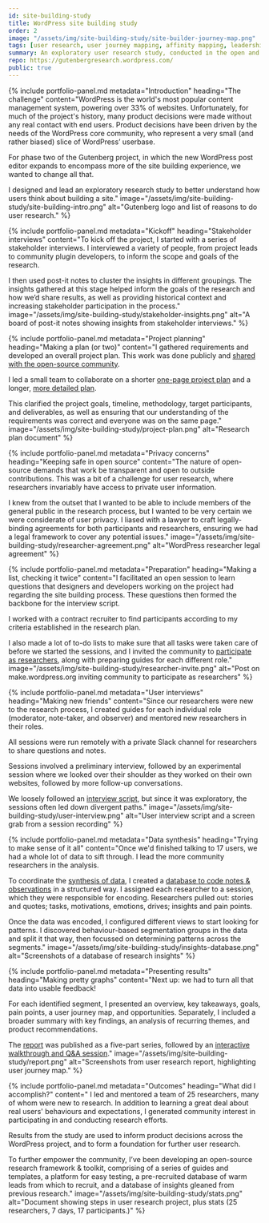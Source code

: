 ```yaml
---
id: site-building-study
title: WordPress site building study
order: 2
image: "/assets/img/site-building-study/site-builder-journey-map.png"
tags: [user research, user journey mapping, affinity mapping, leadership, community management, documentation, data visualisation]
summary: An exploratory user research study, conducted in the open and with community participation, to uncover users' mental models relating to building websites.
repo: https://gutenbergresearch.wordpress.com/
public: true
---
```


{% include portfolio-panel.md
  metadata="Introduction"
  heading="The challenge"
  content="WordPress is the world's most popular content management system, powering over 33% of websites. Unfortunately, for much of the project's history, many product decisions were made without any real contact with end users. Product decisions have been driven by the needs of the WordPress core community, who represent a very small (and rather biased) slice of WordPress’ userbase.

  For phase two of the Gutenberg project, in which the new WordPress post editor expands to encompass more of the site building experience, we wanted to change all that.

  I designed and lead an exploratory research study to better understand how users think about building a site."
  image="/assets/img/site-building-study/site-building-intro.png"
  alt="Gutenberg logo and list of reasons to do user research."
%}

{% include portfolio-panel.md
  metadata="Kickoff"
  heading="Stakeholder interviews"
  content="To kick off the project, I started with a series of stakeholder interviews. I interviewed a variety of people, from project leads to community plugin developers, to inform the scope and goals of the research.

  I then used post-it notes to cluster the insights in different groupings. The insights gathered at this stage helped inform the goals of the research and how we’d share results, as well as providing historical context and increasing stakeholder participation in the process."
  image="/assets/img/site-building-study/stakeholder-insights.png"
  alt="A board of post-it notes showing insights from stakeholder interviews."
%}

{% include portfolio-panel.md
  metadata="Project planning"
  heading="Making a plan (or two)"
  content="I gathered requirements and developed an overall project plan. This work was done publicly and [shared with the open-source community](https://make.wordpress.org/design/2018/11/30/exploring-sitebuilding-via-user-research/).

  I led a small team to collaborate on a shorter [one-page project plan](https://paper.dropbox.com/doc/Research-plan-one-page--AhRQim57HfXOpnhcYQtqlkvzAg-ofalotl7MM3VPpcmnOPZw) and a longer, [more detailed plan](https://paper.dropbox.com/doc/Research-plan-detailed--AhSVJNxxYCwaLoC49U2ITtmYAg-TrKz1a20z5Z4lt7xdPlwD).

  This clarified the project goals, timeline, methodology, target participants, and deliverables, as well as ensuring that our understanding of the requirements was correct and everyone was on the same page."
  image="/assets/img/site-building-study/project-plan.png"
  alt="Research plan document"
%}

{% include portfolio-panel.md
  metadata="Privacy concerns"
  heading="Keeping safe in open source"
  content="The nature of open-source demands that work be transparent and open to outside contributions. This was a bit of a challenge for user research, where researchers invariably have access to private user information.

  I knew from the outset that I wanted to be able to include members of the general public in the research process, but I wanted to be very certain we were considerate of user privacy. I liased with a lawyer to craft legally-binding agreements for both participants and researchers, ensuring we had a legal framework to cover any potential issues."
  image="/assets/img/site-building-study/researcher-agreement.png"
  alt="WordPress researcher legal agreement"
%}

{% include portfolio-panel.md
  metadata="Preparation"
  heading="Making a list, checking it twice"
  content="I facilitated an open session to learn questions that designers and developers working on the project had regarding the site building process. These questions then formed the backbone for the interview script.

  I worked with a contract recruiter to find participants according to my criteria established in the research plan.

  I also made a lot of to-do lists to make sure that all tasks were taken care of before we started the sessions, and I invited the community to [participate as researchers](https://make.wordpress.org/design/2018/12/09/how-to-participate-in-user-research/), along with preparing guides for each different role."
  image="/assets/img/site-building-study/researcher-invite.png"
  alt="Post on make.wordpress.org inviting community to participate as researchers"
%}

{% include portfolio-panel.md
  metadata="User interviews"
  heading="Making new friends"
  content="Since our researchers were new to the research process, I created guides for each individual role (moderator, note-taker, and observer) and mentored new researchers in their roles.

  All sessions were run remotely with a private Slack channel for researchers to share questions and notes.


  Sessions involved a preliminary interview, followed by an experimental session where we looked over their shoulder as they worked on their own websites, followed by more follow-up conversations.

  We loosely followed an [interview script](https://paper.dropbox.com/doc/Session-script--Ahbzc3lH25_dQPeYKkEzE_G9Ag-OLcRgsqxAvILvMpOhgfiL), but since it was exploratory, the sessions often led down divergent paths."
  image="/assets/img/site-building-study/user-interview.png"
  alt="User interview script and a screen grab from a session recording"
%}

{% include portfolio-panel.md
  metadata="Data synthesis"
  heading="Trying to make sense of it all"
  content="Once we'd finished talking to 17 users, we had a whole lot of data to sift through. I lead the more community researchers in the analysis.

  To coordinate the [synthesis of data](https://paper.dropbox.com/doc/Research-synthesis-plan-of-attack--AhRBMJ6bHU2AIWTVQmw8BodgAg-ujM9Z3MS42quQyv0FP33M), I created a [database to code notes & observations](https://airtable.com/invite/l?inviteId=invgIkmtbjmxHSynX&inviteToken=00f6685b5b2a2934ad87a61af6638723c95f08d38f8e2e350f0df2b33d784df2) in a structured way. I assigned each researcher to a session, which they were responsible for encoding. Researchers pulled out: stories and quotes; tasks, motivations, emotions, drives; insights and pain points.

  Once the data was encoded, I configured different views to start looking for patterns. I discovered behaviour-based segmentation groups in the data and split it that way, then focussed on determining patterns across the segments."
  image="/assets/img/site-building-study/insights-database.png"
  alt="Screenshots of a database of research insights"
%}

{% include portfolio-panel.md
  metadata="Presenting results"
  heading="Making pretty graphs"
  content="Next up: we had to turn all that data into usable feedback!

  For each identified segment, I presented an overview, key takeaways, goals, pain points, a user journey map, and opportunities. Separately, I included a broader summary with key findings, an analysis of recurring themes, and product recommendations.

  The [report](https://make.wordpress.org/design/2019/01/31/sitebuilding-research-background/) was published as a five-part series, followed by an [interactive walkthrough and Q&A session](https://make.wordpress.org/design/2019/03/27/site-building-research-walkthrough/)."
  image="/assets/img/site-building-study/report.png"
  alt="Screenshots from user research report, highlighting user journey map."
%}

{% include portfolio-panel.md
  metadata="Outcomes"
  heading="What did I accomplish?"
  content="  I led and mentored a team of 25 researchers, many of whom were new to research. In addition to learning a great deal about real users' behaviours and expectations, I generated community interest in participating in and conducting research efforts.

  Results from the study are used to inform product decisions across the WordPress project, and to form a foundation for further user research.

  To further empower the community, I’ve been developing an open-source research framework & toolkit, comprising of a series of guides and
  templates, a platform for easy testing, a pre-recruited database of warm leads from which to recruit, and a database of insights gleaned from
  previous research."
  image="/assets/img/site-building-study/stats.png"
  alt="Document showing steps in user research project, plus stats (25 researchers, 7 days, 17 participants.)"
%}
